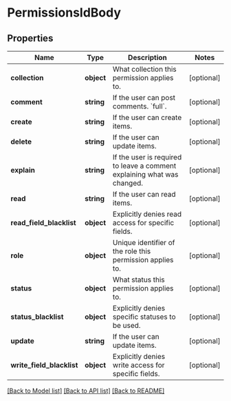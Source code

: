 # PermissionsIdBody

## Properties
Name | Type | Description | Notes
------------ | ------------- | ------------- | -------------
**collection** | **object** | What collection this permission applies to. | [optional] 
**comment** | **string** | If the user can post comments. &#x60;full&#x60;. | [optional] 
**create** | **string** | If the user can create items. | [optional] 
**delete** | **string** | If the user can update items. | [optional] 
**explain** | **string** | If the user is required to leave a comment explaining what was changed. | [optional] 
**read** | **string** | If the user can read items. | [optional] 
**read_field_blacklist** | **object** | Explicitly denies read access for specific fields. | [optional] 
**role** | **object** | Unique identifier of the role this permission applies to. | [optional] 
**status** | **object** | What status this permission applies to. | [optional] 
**status_blacklist** | **object** | Explicitly denies specific statuses to be used. | [optional] 
**update** | **string** | If the user can update items. | [optional] 
**write_field_blacklist** | **object** | Explicitly denies write access for specific fields. | [optional] 

[[Back to Model list]](../../README.md#documentation-for-models) [[Back to API list]](../../README.md#documentation-for-api-endpoints) [[Back to README]](../../README.md)

